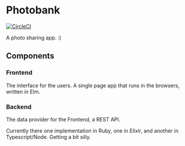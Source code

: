 # Photobank

[![CircleCI](https://circleci.com/gh/lpil/photobank.svg?style=shield)](https://circleci.com/gh/lpil/photobank)

A photo sharing app. :)


## Components

### Frontend

The interface for the users. A single page app that runs in the browsers,
written in Elm.

### Backend

The data provider for the Frontend, a REST API.

Currently there one implementation in Ruby, one in Elixir, and another in
Typescript/Node. Getting a bit silly.
